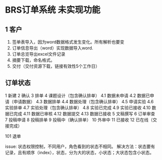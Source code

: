 # BRS订单系统 未实现功能

## 1 客户
1. 签单表导入，因为word数据格式发生变化。所有解析也要变
2. 订单信息导出（word）实现数据导入word.
3. 订单总览导出excel文件记录
4. 摘要下载，命名格式。
5. 交付（交付资源下载，链接有效性5个工作日）


## 订单状态
1 新建
2 确认
3 排单
4 课题设计（包含确认排单）
4.1 数据未申请
4.2 数据已申请（申请数据）
4.3 数据排单
4.4 数据处理（包含确认排单）
4.5 申请实验
4.6 实验排单
4.7 实验处理（包含确认排单）
4.8 实验已完成
4.9 实验已接收
4.10 数据已完成
4.11 数据已审核
4.12 数据提交
4.13  数据已接收
5  文稿撰写
6 订单审查
7 投稿申请
8 投稿排单
9 投稿中（确认排单）
10 外审中
11 已接收
12 已在线（交接完成）

101 退单


issue: 状态权限控制，不同用户，角色看到的状态不相同。
解决方法：状态要有记录，且有顺序（index），状态，分为大的状态，小状态；大状态包含小状态。